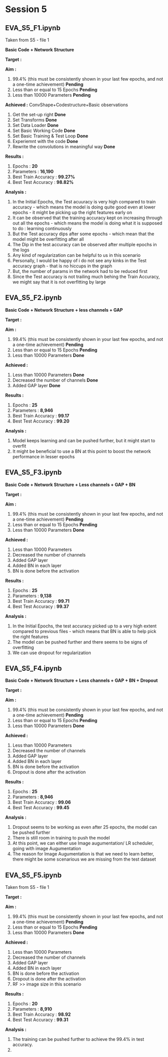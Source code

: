 # Session 5 

## EVA_S5_F1.ipynb
Taken from S5 - file 1 

**Basic Code + Network Structure**  
   
**Target :**  

**Aim :**  
1. 99.4% (this must be consistently shown in your last few epochs, and not a one-time achievement) **Pending**
2. Less than or equal to 15 Epochs **Pending**   
3. Less than 10000 Parameters **Pending**  

**Achieved :**  ConvShape+Codestructure+Basic observations

1. Get the set-up right **Done**  
2. Set Transforms **Done**  
3. Set Data Loader **Done**  
4. Set Basic Working Code **Done**  
5. Set Basic Training  & Test Loop **Done**  
6. Experiemnt with the code **Done**  
7. Rewrite the convolutions in meaningful way **Done**  

**Results :**  

1. Epochs : **20**  
2. Parameters : **16,190**  
3. Best Train Accuracy : **99.27%**  
4. Best Test Accuracy : **98.82%**  

**Analysis :**  

1.  In the Initial Epochs, the Test acuuracy is very high compared to train accuracy - which means the model is doing quite good even at lower epochs - it might be picking up the right features early on  
2. It can be observed that the training accuracy kept on increasing through out all the epochs - which means the model is doing what it is supposed to do : learning continuously  
3. But the Test accuracy dips after some epochs - which mean that the model might be overfitting after all  
4. The Dip in the test accuracy can be observed after multiple epochs in the logs  
5. Any kind of regularization can be helpful to us in this scenario  
6. Personally, I would be happy of i do not see any kinks in the Test accuracy graph - that is no hiccups in the graph  
7. But, the number of params in the network had to be reduced first  
8. Since the Test accuracy is not trailing much behing the Train Accuracy, we might say that it is not overfitting by large  

## EVA_S5_F2.ipynb

**Basic Code + Network Structure + less channels + GAP**  

**Target :**  

**Aim :**  
1. 99.4% (this must be consistently shown in your last few epochs, and not a one-time achievement) **Pending**
2. Less than or equal to 15 Epochs **Pending**   
3. Less than 10000 Parameters **Done**  

**Achieved :**  

1. Less than 10000 Parameters **Done**  
2. Decreased the number of channels **Done**  
3. Added GAP layer **Done**  

**Results :**  

1. Epochs : **25**  
2. Parameters : **8,946**  
3. Best Train Accuracy : **99.17**  
4. Best Test Accuracy : **99.20**  

**Analysis :**  

1. Model keeps learning and can be pushed further, but it might start to overfit  
2. It might be beneficial to use a BN at this point to boost the network performance in lesser epochs

## EVA_S5_F3.ipynb

**Basic Code + Network Structure + Less channels + GAP + BN**  

**Target :**  

**Aim :**  
1. 99.4% (this must be consistently shown in your last few epochs, and not a one-time achievement) **Pending**
2. Less than or equal to 15 Epochs **Pending**   
3. Less than 10000 Parameters **Done**  

**Achieved :**  

1. Less than 10000 Parameters   
2. Decreased the number of channels   
3. Added GAP layer  
4. Added BN in each layer  
5. BN is done before the activation  

**Results :**  

1. Epochs : **25**  
2. Parameters : **9,138**  
3. Best Train Accuracy : **99.71**  
4. Best Test Accuracy : **99.37**  

**Analysis :**  

1. In the Initial Epochs, the test accuracy picked up to a very high extent compared to previous files - which means that BN is able to help pick the right features  
2. The model can be pushed further and there seems to be signs of overfitting  
3. We can use dropout for regularization

## EVA_S5_F4.ipynb

**Basic Code + Network Structure + Less channels + GAP + BN + Dropout**  
   
**Target :**  

**Aim :**  
1. 99.4% (this must be consistently shown in your last few epochs, and not a one-time achievement) **Pending**
2. Less than or equal to 15 Epochs **Pending**   
3. Less than 10000 Parameters **Done**  

**Achieved :**  

1. Less than 10000 Parameters   
2. Decreased the number of channels   
3. Added GAP layer  
4. Added BN in each layer  
5. BN is done before the activation  
6. Dropout is done after the activation  

**Results :**  

1. Epochs : **25**  
2. Parameters : **8,946**  
3. Best Train Accuracy : **99.06**  
4. Best Test Accuracy : **99.45**  

**Analysis :**  

1. Dropout seems to be working as even after 25 epochs, the model can be pushed further  
2. There is still room in training to push the model  
3. At this point, we can either use Image augumentation/ LR scheduler, going with image Augumentation  
4. The reason for Image Augumentation is that we need to learn better, there might be some scenarious we are missing from the test dataset  

## EVA_S5_F5.ipynb
Taken from S5 - file 1
   
**Target :**  

**Aim :**  
1. 99.4% (this must be consistently shown in your last few epochs, and not a one-time achievement) **Pending**
2. Less than or equal to 15 Epochs **Pending**   
3. Less than 10000 Parameters **Done**  

**Achieved :**  

1. Less than 10000 Parameters   
2. Decreased the number of channels   
3. Added GAP layer  
4. Added BN in each layer  
5. BN is done before the activation  
6. Dropout is done after the activation  
7. RF >> image size in this scenario

**Results :**  

1. Epochs : **20**  
2. Parameters : **8,910**  
3. Best Train Accuracy : **98.92**  
4. Best Test Accuracy : **99.31**  


**Analysis :**  

1.  The training can be pushed further to achieve the 99.4% in test accuracy. 
2.

